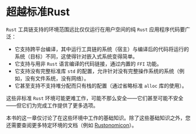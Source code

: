 # 超越标准Rust

`Rust` 工具链支持的环境范围远比仅仅运行在用户空间的纯 `Rust` 应用程序代码要广泛：
- 它支持跨平台编译，其中运行工具链的系统（宿主）与编译后的代码将运行的系统（目标）不同，这使得针对嵌入式系统变得简单。
- 它支持与用非 `Rust` 语言编译的代码链接，通过内置的 `FFI` 功能。
- 它支持没有完整标准库 `std` 的配置，允许针对没有完整操作系统的系统（例如，没有文件系统，没有网络）。
- 它甚至支持不支持堆分配而只有栈的配置（通过省略标准 `alloc` 库的使用）。

这些非标准 `Rust` 环境可能更难工作，可能不那么安全——它们甚至可能不安全——但它们为完成工作提供了更多选项。

本书的这一章仅讨论了在这些环境中工作的基础知识。除了这些基础知识之外，您还需要查阅更多特定环境的文档（例如 [Rustonomicon]）。

<!-- 参考链接 -->

[Rustonomicon]: https://doc.rust-lang.org/nomicon/